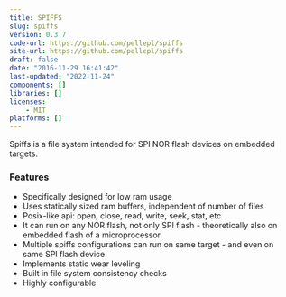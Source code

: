 ```yaml
---
title: SPIFFS
slug: spiffs
version: 0.3.7
code-url: https://github.com/pellepl/spiffs
site-url: https://github.com/pellepl/spiffs
draft: false
date: "2016-11-29 16:41:42"
last-updated: "2022-11-24"
components: []
libraries: []
licenses:
    - MIT
platforms: []
---
```

Spiffs is a file system intended for SPI NOR flash devices on embedded targets.

<!--more-->

### Features
- Specifically designed for low ram usage
- Uses statically sized ram buffers, independent of number of files
- Posix-like api: open, close, read, write, seek, stat, etc
- It can run on any NOR flash, not only SPI flash - theoretically also on embedded flash of a microprocessor
- Multiple spiffs configurations can run on same target - and even on same SPI flash device
- Implements static wear leveling
- Built in file system consistency checks
- Highly configurable
